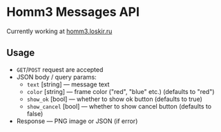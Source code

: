# Homm3 Messages API

Currently working at [homm3.loskir.ru](https://homm3.loskir.ru)

## Usage
- `GET`/`POST` request are accepted
- JSON body / query params:
    - `text` [string] — message text
    - `color` [string] — frame color ("red", "blue" etc.) (defaults to "red")
    - `show_ok` [bool] — whether to show ok button (defaults to true)
    - `show_cancel` [bool] — whether to show cancel button (defaults to false)
- Response — PNG image or JSON (if error) 
